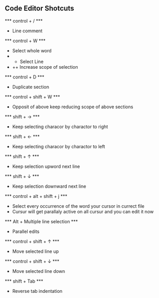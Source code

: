 
## Code Editor Shotcuts

*** control + / *** 

- Line comment

*** control + W *** 

- Select whole word
- + Select Line
- ++ Increase scope of selection

*** control + D ***

- Duplicate section

*** control + shift + W ***

- Opposit of above keep reducing scope of above sections

*** shift + → ***

- Keep selecting characor by charactor to right

*** shift + ← ***

- Keep selecting characor by charactor to left

*** shift + ↑ ***

- Keep selection upword next line

*** shift + ↓ ***

- Keep selection downward next line

*** control + alt + shift + j ***

- Select every occurrence of the word your cursor in currect file
- Cursur will get parallaly active on all cursur and you can edit it now

*** Alt + Multiple line selection ***

- Parallel edits

*** control + shift + ↑ ***

- Move selected line up

*** control + shift + ↓ ***

- Move selected line down

*** shift + Tab ***

- Reverse tab indentation

